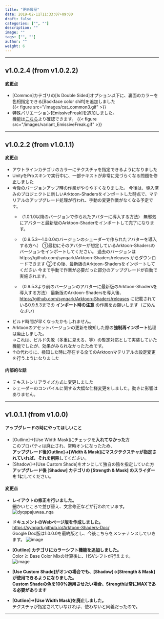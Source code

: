 ```yaml
---
title: "更新履歴"
date: 2019-02-11T11:33:07+09:00
draft: false
categories: ["", ""]
description: ""
image: ""
tags: ["", ""]
author: ""
weight: 6
---
```


***
## v1.0.2.4 (from v1.0.2.2)
#### 変更点
- [Common]カテゴリの[Is Double Sided]オプション以下に、裏面のカラーを色相指定できる[Backface color shift]を追加しました  
  {{< figure src="/images/cat_common3.gif" >}}
- 特殊バリエーション[EmissiveFreak]を追加しました。  
  機能は[こちら](https://synqark.github.io/Arktoon-Shaders-Doc/varieties/#arktoon-extra-emissivefreak)より確認できます。
  {{< figure src="/images/variant_EmissiveFreak.gif" >}}

***
## v1.0.2.2 (from v1.0.1.1)
#### 変更点
- アウトラインカテゴリのカラーにテクスチャを指定できるようになりました
- UnityをProスキンで実行中に、一部テキストが非常に見づらくなる問題を修正しました
- 今後のバージョンアップ時の作業がやりやすくなりました。
今後は、導入済みのプロジェクトに新しいArktoon-Shadersをインポートした時点で、マテリアルのアップグレード処理が行われ、手動の変更作業がなくなる予定です。
    - （1.0.1.0以降のバージョンで作られたアバターに導入する方法）
無邪気にアバターと最新版のArktoon-Shaderをインポートして完了になります。

    - （0.9.5.3～1.0.0.0のバージョンのシェーダーで作られたアバターを導入する方へ）
①最初にそのアバターが想定しているArktoon-Shadersのバージョンをインポートしてください。
過去のバージョンはhttps://github.com/synqark/Arktoon-Shaders/releases からダウンロードできます
②その後、最新版のArktoon-Shadersをインポートしてください
今まで手動で作業が必要だった部分のアップグレードが自動で実施されます。

    - （0.9.5.3より前のバージョンのアバターに最新版のArktoon-Shadersを導入する方法）
最新版のArktoon-Shadersを導入後、https://github.com/synqark/Arktoon-Shaders/releases に記載されている0.9.5.3までの **インポート時の注意** の作業をお願いします（ごめんなさい）
- ビルド時間が早くなったかもしれません。
- Arktoonのアセットバージョンの更新を検知した際の**強制再インポート**処理は廃止しました。  
→これは、ビルド失敗（多重に見える、等）の暫定対応として実装していた機能でしたが、効果がみられなかったためです。
- ↑の代わりに、検知した時に存在する全てのArktoonマテリアルの設定変更を行うようになりました

#### 内部的な話
- テキストシリアライズ方式に変更しました
- シェーダーのコンパイルに関する大幅な仕様変更をしました。動きに影響はありません。
***
## v1.0.1.1 (from v1.0.0)
#### アップグレードの時にやってほしいこと
- [Outline]→[Use Width Mask]にチェックを**入れてなかった**方  
このプロパティは廃止され、常時オンになったため、  
**アップグレード後[Outline]→[Width & Mask]にマスクテクスチャが指定されていれば、それを削除**してください。
- [Shadow]→[Use Custom Shade]をオンにして独自の陰を指定していた方  
**アップグレード後 [Shadow] カテゴリの [Strength & Mask] のスライダーを 1に**してください。

#### 変更点
- **レイアウトの修正を行いました。**  
細かいところで並び替え、文言修正などが行われています。    
![dyqspajuwaa_nqa](https://user-images.githubusercontent.com/10284218/52543830-20f77500-2df0-11e9-9cd4-ee4ef9a0c6fb.png)
- **ドキュメントのWebページ版を作成しました。**  
https://synqark.github.io/Arktoon-Shaders-Doc/  
Google Doc版は1.0.0.0を最終版とし、今後こちらをメンテナンスしていきます。
![image](https://user-images.githubusercontent.com/10284218/52543863-556b3100-2df0-11e9-91ea-722cc160f23d.png)
- **[Outline] カテゴリにカラーシフト機能を追加しました。**  
Color と Base Color Mixの計算後に、HSVシフトが行えます。  
![image](https://user-images.githubusercontent.com/10284218/52544768-45565000-2df6-11e9-86ba-6c559bc2057c.png)


- **[Use Custom Shade]がオンの場合でも、[Shadow]→[Strength & Mask]が使用できるようになりました。**  
**Custom Shadeの色を100%適用させたい場合、Strengthは常にMAXである必要があります**
- **[Outline]→[Use Width Mask]を廃止しました。**  
テクスチャが指定されていなければ、使わないと同義だったので。

***